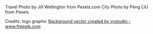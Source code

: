 Travel Photo by Jill Wellington from Pexels.com
City Photo by Peng LIU from Pexels


Credits:
logo graphic
<a href="https://www.freepik.com/free-photos-vectors/background">Background vector created by vvstudio - www.freepik.com</a>
